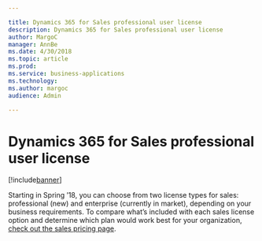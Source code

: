 ```yaml
---

title: Dynamics 365 for Sales professional user license
description: Dynamics 365 for Sales professional user license
author: MargoC
manager: AnnBe
ms.date: 4/30/2018
ms.topic: article
ms.prod: 
ms.service: business-applications
ms.technology: 
ms.author: margoc
audience: Admin

---
```

#  Dynamics 365 for Sales professional user license




[!include[banner](../../includes/banner.md)]

Starting in Spring ’18, you can choose from two license types for sales:
professional (new) and enterprise (currently in market), depending on your
business requirements. To compare what’s included with each sales license option
and determine which plan would work best for your organization, [check out the
sales pricing page](https://dynamics.microsoft.com/pricing/sales/).
